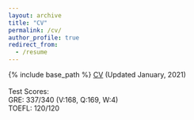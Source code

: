 ```yaml
---
layout: archive
title: "CV"
permalink: /cv/
author_profile: true
redirect_from:
  - /resume
---
```


{% include base_path %}
<a href="https://dimplekochar.github.io/files/CV_Dimple_Kochar.pdf">CV</a> (Updated January, 2021)
<br> <br> 
Test Scores: <br>
GRE: 337/340 (V:168, Q:169, W:4) <br>
TOEFL: 120/120

 
